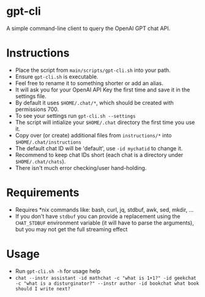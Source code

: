 # gpt-cli
A simple command-line client to query the OpenAI GPT chat API.

# Instructions

- Place the script from `main/scripts/gpt-cli.sh` into your path.
- Ensure `gpt-cli.sh` is executable.
- Feel free to rename it to something shorter or add an alias.
- It will ask you for your OpenAI API Key the first time and save it in the settings file.
- By default it uses `$HOME/.chat/*`, which should be created with permissions 700.
- To see your settings run `gpt-cli.sh --settings`
- The script will intialize your `$HOME/.chat` directory the first time you use it.
- Copy over (or create) additional files from `instructions/*` into `$HOME/.chat/instructions`
- The default chat ID will be 'default', use `-id mychatid` to change it.
- Recommend to keep chat IDs short (each chat is a directory under `$HOME/.chat/chats`).
- There isn't much error checking/user hand-holding.

# Requirements

- Requires \*nix commands like: bash, curl, jq, stdbuf, awk, sed, mkdir, ...
- If you don't have `stdbuf` you can provide a replacement using the `CHAT_STDBUF` environment variable (it will have to parse the arguments), but you may not get the full streaming effect

# Usage

- Run `gpt-cli.sh -h` for usage help
- `chat --instr assistant -id mathchat -c "what is 1+1?" -id geekchat -c "what is a disturginator?" --instr author -id bookchat what book should I write next?`
